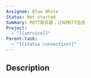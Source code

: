 ```yaml
---
Assignee: Blue Whale
Status: Not started
Summary: MQTT服务器；订阅MQTT信息
Project:
  - "[[service]]"
Parent-task:
  - "[[status connection]]"
---
```

## Description